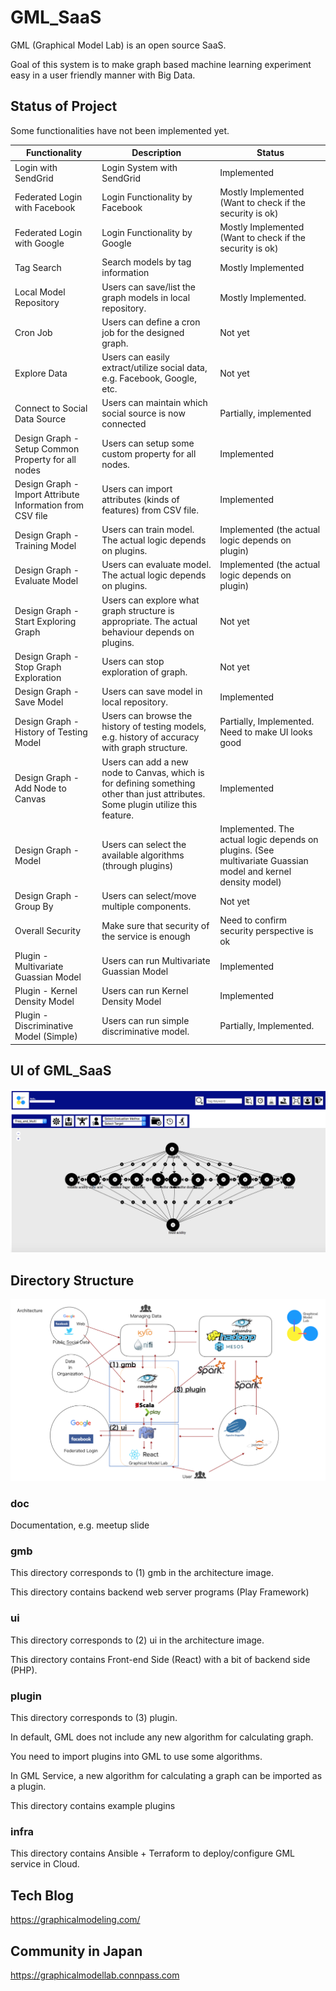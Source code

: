 # GML_SaaS
GML (Graphical Model Lab) is an open source SaaS.

Goal of this system is to make graph based machine learning experiment easy in a user friendly manner with Big Data.

## Status of Project
Some functionalities have not been implemented yet.

| Functionality        | Description           | Status |
| ------------- |-------------|-------------|
| Login with SendGrid |  Login System with SendGrid | Implemented |
| Federated Login with Facebook | Login Functionality by Facebook | Mostly Implemented (Want to check if the security is ok) |
| Federated Login with Google | Login Functionality by Google | Mostly Implemented (Want to check if the security is ok) |
| Tag Search | Search models by tag information | Mostly Implemented |
| Local Model Repository | Users can save/list the graph models in local repository. | Mostly Implemented. |
| Cron Job | Users can define a cron job for the designed graph. | Not yet |
| Explore Data | Users can easily extract/utilize social data, e.g. Facebook, Google, etc. | Not yet |
| Connect to Social Data Source | Users can maintain which social source is now connected | Partially, implemented |
| Design Graph - Setup Common Property for all nodes | Users can setup some custom property for all nodes. | Implemented |
| Design Graph - Import Attribute Information from CSV file | Users can import attributes (kinds of features) from CSV file. | Implemented |
| Design Graph - Training Model | Users can train model. The actual logic depends on plugins. | Implemented (the actual logic depends on plugin) |
| Design Graph - Evaluate Model | Users can evaluate model. The actual logic depends on plugins. | Implemented (the actual logic depends on plugin) |
| Design Graph - Start Exploring Graph | Users can explore what graph structure is appropriate. The actual behaviour depends on plugins. | Not yet |
| Design Graph - Stop Graph Exploration | Users can stop exploration of graph. | Not yet |
| Design Graph - Save Model | Users can save model in local repository. | Implemented |
| Design Graph - History of Testing Model | Users can browse the history of testing models, e.g. history of accuracy with graph structure. | Partially, Implemented. Need to make UI looks good |
| Design Graph - Add Node to Canvas | Users can add a new node to Canvas, which is for defining something other than just attributes. Some plugin utilize this feature. | Implemented |
| Design Graph - Model | Users can select the available algorithms (through plugins) | Implemented. The actual logic depends on plugins. (See multivariate Guassian model and kernel density model) |
| Design Graph - Group By | Users can select/move multiple components. |  Not yet |
| Overall Security | Make sure that security of the service is enough | Need to confirm security perspective is ok  |
| Plugin - Multivariate Guassian Model | Users can run Multivariate Guassian Model | Implemented |
| Plugin - Kernel Density Model | Users can run Kernel Density Model | Implemented  |
| Plugin - Discriminative Model (Simple) | Users can run simple discriminative model. | Partially, Implemented. |


## UI of GML_SaaS

![top-page](https://github.com/GraphicalModelLab/GML_SaaS/blob/master/doc/ScreenShotOfUI.png)

## Directory Structure

![top-page](https://github.com/GraphicalModelLab/GML_SaaS/blob/master/doc/Architecture.png)

### doc
Documentation, e.g. meetup slide

### gmb
This directory corresponds to (1) gmb in the architecture image.

This directory contains backend web server programs (Play Framework)

### ui
This directory corresponds to (2) ui in the architecture image.

This directory contains Front-end Side (React) with a bit of backend side (PHP).

### plugin

This directory corresponds to (3) plugin.

In default, GML does not include any new algorithm for calculating graph.

You need to import plugins into GML to use some algorithms.

In GML Service, a new algorithm for calculating a graph can be imported as a plugin.

This directory contains example plugins

### infra
This directory contains Ansible + Terraform to deploy/configure GML service in Cloud.

## Tech Blog

https://graphicalmodeling.com/

## Community in Japan
https://graphicalmodellab.connpass.com